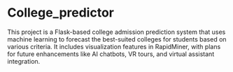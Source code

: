 # College_predictor
This project is a Flask-based college admission prediction system that uses machine learning to forecast the best-suited colleges for students based on various criteria. It includes visualization features in RapidMiner, with plans for future enhancements like AI chatbots, VR tours, and virtual assistant integration.

